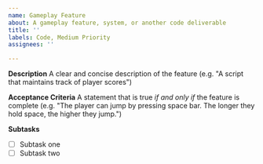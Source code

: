 ```yaml
---
name: Gameplay Feature
about: A gameplay feature, system, or another code deliverable
title: ''
labels: Code, Medium Priority
assignees: ''

---
```


**Description**
A clear and concise description of the feature (e.g. "A script that maintains track of player scores")

**Acceptance Criteria**
A statement that is true *if and only if* the feature is complete (e.g. "The player can jump by pressing space bar. The longer they hold space, the higher they jump.")

**Subtasks**
- [ ] Subtask one
- [ ] Subtask two
